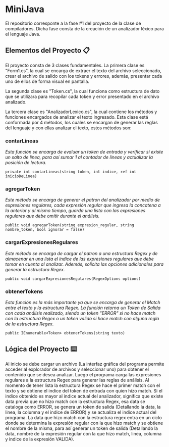 # MiniJava

El repositorio corresponte a la fase #1 del proyecto de la clase de compiladores. Dicha fase consta de la creación de un analizador léxico para el lenguaje Java.


## Elementos del Proyecto 📋

El proyecto consta de 3 clases fundamentales. La primera clase es "Form1.cs", la cual se encarga de extraer el texto del archivo seleccionado, crear el archivo de salido con los tokens y errores, además, presentar cada uno de ellos de forma visual en pantalla.

La segunda clase es "Token.cs", la cual funciona como estructura de dato que se utilizara para recopilar cada token y error presentado en el archivo analizado.

La tercera clase es "AnalizadorLexico.cs", la cual contiene los métodos y funciones encargados de analizar el texto ingresado. 
Esta clase está conformada por 4 métodos, los cuales se encargan de generar las reglas del lenguaje y con ellas analizar el texto, estos métodos son:

### contarLineas
_Esta función se encarga de evaluar un token de entrada y verificar si existe un salto de línea, para así sumar 1 al contador de líneas y actualizar la posición de lectura._
```
private int contarLineas(string token, int indice, ref int inicioDeLinea)
```

### agregarToken
_Este método se encarga de generar el patron del analizador por medio de *expresiones regulares*, cada expresión regular que ingresa la concatena a la anterior y al mismo tiempo, guarda una lista con las expresiones regulares que debe omitir durante el análisis._
```
public void agregarToken(string expresion_regular, string nombre_token, bool ignorar = false)
```

### cargarExpresionesRegulares
_Este método se encarga de cargar el patron a una estructura *Regex* y de almacenar en una lista el indice de las expresiones regulares que debe tomar en cuenta al analizar. Además, solicita las opciones adicionales para generar la estructura Regex._
```
public void cargarExpresionesRegulares(RegexOptions options)
```

### obtenerTokens
_Esta función es la más importante ya que se encarga de generar el *Match* entre el texto y la estructura Regex. La función retorna un *Token de Salida* con cada análisis realizado, siendo un token "ERROR" si no hace match con la estructura Regex o un token valido si hace match con alguna regla de la estructura Regex._
```
public IEnumerable<Token> obtenerTokens(string texto)
```


## Lógica del Proyecto ⌨️

Al inicio se debe cargar un archivo (La interfaz gráfica del programa permite acceder al explorador de archivos y seleccionar uno) para obtener el contenido que se desea analizar. Luego el programa carga las expresiones regulares a la estructura Regex para generar las reglas de análisis.
Al momento de tener lista la estructura Regex se hace el primer match con el texto y se obtiene el indice del token de entrada con quien hizo match. Si el indice obtenido es mayor al indice actual del analizador, significa que existe data previa que no hizo match con la estructura Regex, esa data se cataloga como ERROR, se genera un token de salida (Detallando la data, la linea, la columna y el indice de ERROR) y se actualiza el indice actual del programa.
La data que hizo match con la estructura regex entra en un ciclo donde se determina la expresión regular con la que hizo match y se obtiene el nombre de la misma, para así generar un token de salida (Detallando la data, nombre de la expresión regular con la que hizo match, linea, columna y indice de la expresión VALIDA).
